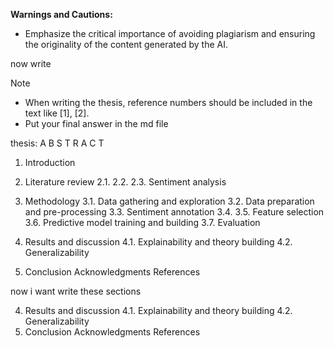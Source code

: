 
**Warnings and Cautions:**
- Emphasize the critical importance of avoiding plagiarism and ensuring the originality of the content generated by the AI.

now write 

Note
  - When writing the thesis, reference numbers should be included in the text like [1], [2].
  - Put your final answer in the md file

thesis:
A B S T R A C T

1. Introduction

2. Literature review
    2.1. 
    2.2. 
    2.3. Sentiment analysis
     
3. Methodology
    3.1. Data gathering and exploration
    3.2. Data preparation and pre-processing
    3.3. Sentiment annotation
    3.4. 
    3.5. Feature selection
    3.6. Predictive model training and building
    3.7. Evaluation

4. Results and discussion
    4.1. Explainability and theory building
    4.2. Generalizability
5. Conclusion
Acknowledgments
References

now i want write these sections 

4. Results and discussion
    4.1. Explainability and theory building
    4.2. Generalizability
5. Conclusion
Acknowledgments
References
